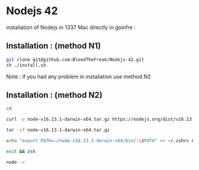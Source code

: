 # Nodejs 42
installation of Nodejs in 1337 Mac directly in goinfre :
## Installation : (method N1)

```bash
git clone git@github.com:BleedTheFreak/Nodejs-42.git
sh ./install.sh
```
Note : if you had any problem in installation use method N2
## Installation : (method N2)
```bash
cd 
```
```bash
curl -o node-v16.13.1-darwin-x64.tar.gz https://nodejs.org/dist/v16.13.1/node-v16.13.1-darwin-x64.tar.gz
```
```bash
tar -xf node-v16.13.1-darwin-x64.tar.gz
```
```bash
echo "export PATH=~/node-v16.13.1-darwin-x64/bin/:\$PATH" >> ~/.zshrc && source ~/.zshrc
```
```bash
exit && zsh
```
```bash
node -v
```
